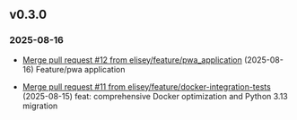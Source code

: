## v0.3.0
### 2025-08-16

- [Merge pull request #12 from elisey/feature/pwa_application](https://github.com/elisey/number_trainer/pull/12) (2025-08-16)
  Feature/pwa application

- [Merge pull request #11 from elisey/feature/docker-integration-tests](https://github.com/elisey/number_trainer/pull/11) (2025-08-15)
  feat: comprehensive Docker optimization and Python 3.13 migration

